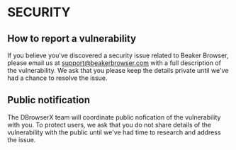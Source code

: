 # SECURITY

## How to report a vulnerability

If you believe you've discovered a security issue related to Beaker Browser, please email us at support@beakerbrowser.com with a full description of the vulnerability. We ask that you please keep the details private until we've had a chance to resolve the issue.

## Public notification

The DBrowserX team will coordinate public nofication of the vulnerability with you. To protect users, we ask that you do not share details of the vulnerability with the public until we've had time to research and address the issue.
